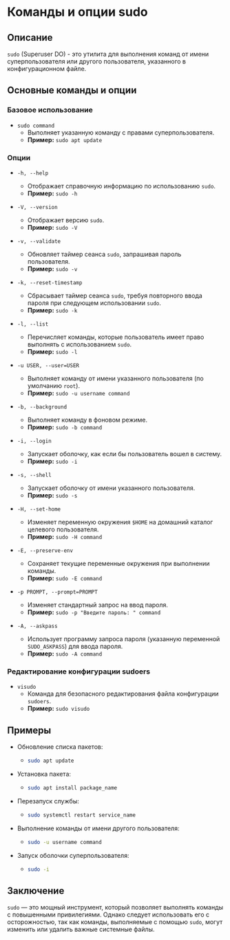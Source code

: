 # Команды и опции sudo

## Описание

`sudo` (Superuser DO) - это утилита для выполнения команд от имени суперпользователя или другого пользователя, указанного в конфигурационном файле.

## Основные команды и опции

### Базовое использование

- `sudo command`
  - Выполняет указанную команду с правами суперпользователя.
  - **Пример:** `sudo apt update`

### Опции

- `-h, --help`
  - Отображает справочную информацию по использованию `sudo`.
  - **Пример:** `sudo -h`

- `-V, --version`
  - Отображает версию `sudo`.
  - **Пример:** `sudo -V`

- `-v, --validate`
  - Обновляет таймер сеанса `sudo`, запрашивая пароль пользователя.
  - **Пример:** `sudo -v`

- `-k, --reset-timestamp`
  - Сбрасывает таймер сеанса `sudo`, требуя повторного ввода пароля при следующем использовании `sudo`.
  - **Пример:** `sudo -k`

- `-l, --list`
  - Перечисляет команды, которые пользователь имеет право выполнять с использованием `sudo`.
  - **Пример:** `sudo -l`

- `-u USER, --user=USER`
  - Выполняет команду от имени указанного пользователя (по умолчанию `root`).
  - **Пример:** `sudo -u username command`

- `-b, --background`
  - Выполняет команду в фоновом режиме.
  - **Пример:** `sudo -b command`

- `-i, --login`
  - Запускает оболочку, как если бы пользователь вошел в систему.
  - **Пример:** `sudo -i`

- `-s, --shell`
  - Запускает оболочку от имени указанного пользователя.
  - **Пример:** `sudo -s`

- `-H, --set-home`
  - Изменяет переменную окружения `$HOME` на домашний каталог целевого пользователя.
  - **Пример:** `sudo -H command`

- `-E, --preserve-env`
  - Сохраняет текущие переменные окружения при выполнении команды.
  - **Пример:** `sudo -E command`

- `-p PROMPT, --prompt=PROMPT`
  - Изменяет стандартный запрос на ввод пароля.
  - **Пример:** `sudo -p "Введите пароль: " command`

- `-A, --askpass`
  - Использует программу запроса пароля (указанную переменной `SUDO_ASKPASS`) для ввода пароля.
  - **Пример:** `sudo -A command`

### Редактирование конфигурации sudoers

- `visudo`
  - Команда для безопасного редактирования файла конфигурации `sudoers`.
  - **Пример:** `sudo visudo`

## Примеры

- Обновление списка пакетов:
  - ```sh
    sudo apt update
    ```

- Установка пакета:
  - ```sh
    sudo apt install package_name
    ```

- Перезапуск службы:
  - ```sh
    sudo systemctl restart service_name
    ```

- Выполнение команды от имени другого пользователя:
  - ```sh
    sudo -u username command
    ```

- Запуск оболочки суперпользователя:
  - ```sh
    sudo -i
    ```

## Заключение

`sudo` — это мощный инструмент, который позволяет выполнять команды с повышенными привилегиями. Однако следует использовать его с осторожностью, так как команды, выполняемые с помощью `sudo`, могут изменить или удалить важные системные файлы.
